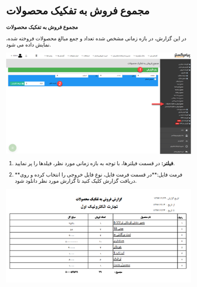 # مجموع فروش به تفکیک محصولات    

**مجموع فروش به تفکیک محصولات**

در این گزارش، در بازه زمانی مشخص شده تعداد و جمع مبالغ محصولات فروخته شده، نمایش داده می شود.

![](Totalsaleitembased/TotalSaleItem1.png)

1. **فیلتر:** در قسمت فیلترها، با توجه به بازه زمانی مورد نظر، فیلدها را پر نمایید.

2. **فرمت فایل:**در قسمت فرمت فایل، نوع فایل خروجی را انتخاب کرده و روی دریافت گزارش کلیک کنید تا گزارش مورد نظر دانلود شود.

![](Totalsaleitembased/TotalSaleItem2.png)